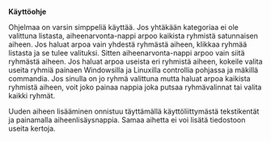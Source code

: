 **Käyttöohje**

Ohjelmaa on varsin simppeliä käyttää. Jos yhtäkään kategoriaa ei ole valittuna listasta, aiheenarvonta-nappi arpoo kaikista ryhmistä satunnaisen aiheen.
Jos haluat arpoa vain yhdestä ryhmästä aiheen, klikkaa ryhmää listasta ja se tulee valituksi. Sitten aiheenarvonta-nappi arpoo vain siitä ryhmästä aiheen.
Jos haluat arpoa useista eri ryhmistä aiheen, kokeile valita useita ryhmiä painaen Windowsilla ja Linuxilla controllia pohjassa ja mäkillä commandia.
Jos sinulla on jo ryhmä valittuna mutta haluat arpoa kaikista ryhmistä aiheen, voit joko painaa nappia joka putsaa ryhmävalinnat tai valita kaikki ryhmät.

Uuden aiheen lisääminen onnistuu täyttämällä käyttöliittymästä tekstikentät ja painamalla aiheenlisäysnappia. Samaa aihetta ei voi lisätä tiedostoon useita kertoja.